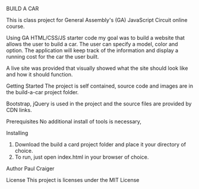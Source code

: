 BUILD A CAR

This is class project for General Assembly's (GA) JavaScript Circuit online course.

Using GA HTML/CSS/JS starter code my goal was to build a website that allows the user
to build a car.  The user can specify a model, color and option.  The application will
keep track of the information and display a running cost for the car the user built.

A live site was provided that visually showed what the site should look like and how it should function.

Getting Started
The project is self contained, source code and images are in the build-a-car project folder.

Bootstrap, jQuery is used in the project and the source files are provided by CDN links.

Prerequisites
No additional install of tools is necessary,

Installing
1) Download the build a card project folder and place it your directory of choice. 
2) To run, just open index.html in your browser of choice.

Author
Paul Craiger

License
This project is licenses under the MIT License 